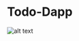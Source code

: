# Todo-Dapp
![alt text](https://github.com/Prakash-Shelar1891/Todo-Dapp/blob/master/Screenshots/1.JPG?raw=true)
